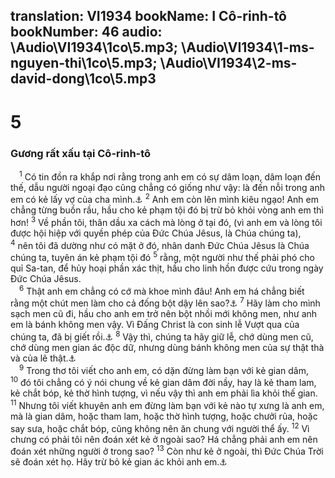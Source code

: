 translation: VI1934
bookName: I Cô-rinh-tô 
bookNumber: 46
audio: \Audio\VI1934\1co\5.mp3; \Audio\VI1934\1-ms-nguyen-thi\1co\5.mp3; \Audio\VI1934\2-ms-david-dong\1co\5.mp3
-------

<div class="title"><h1>5</h1><h3>Gương rất xấu tại Cô-rinh-tô</h3></div>
<span class="verse 1co_5_1"> <sup>1</sup> Có tin đồn ra khắp nơi rằng trong anh em có sự dâm loạn, dâm loạn đến thế, dẫu người ngoại đạo cũng chẳng có giống như vậy: là đến nỗi trong anh em có kẻ lấy vợ của cha mình.<a data-toggle="tooltip" data-placement="bottom" title="Phu 22:30">⚓</a></span>
<span class="verse 1co_5_2"><sup>2</sup> Anh em còn lên mình kiêu ngạo! Anh em chẳng từng buồn rầu, hầu cho kẻ phạm tội đó bị trừ bỏ khỏi vòng anh em thì hơn! </span>
<span class="verse 1co_5_3"><sup>3</sup> Về phần tôi, thân dầu xa cách mà lòng ở tại đó, (vì anh em và lòng tôi được hội hiệp với quyền phép của Đức Chúa Jêsus, là Chúa chúng ta), </span>
<span class="verse 1co_5_4"><sup>4</sup> nên tôi đã dường như có mặt ở đó, nhân danh Đức Chúa Jêsus là Chúa chúng ta, tuyên án kẻ phạm tội đó </span>
<span class="verse 1co_5_5"><sup>5</sup> rằng, một người như thế phải phó cho quỉ Sa-tan, để hủy hoại phần xác thịt, hầu cho linh hồn được cứu trong ngày Đức Chúa Jêsus. <br/></span>
<span class="verse 1co_5_6"> <sup>6</sup> Thật anh em chẳng có cớ mà khoe mình đâu! Anh em há chẳng biết rằng một chút men làm cho cả đống bột dậy lên sao?<a data-toggle="tooltip" data-placement="bottom" title="Ga 5:9">⚓</a></span>
<span class="verse 1co_5_7"><sup>7</sup> Hãy làm cho mình sạch men cũ đi, hầu cho anh em trở nên bột nhồi mới không men, như anh em là bánh không men vậy. Vì Đấng Christ là con sinh lễ Vượt qua của chúng ta, đã bị giết rồi.<a data-toggle="tooltip" data-placement="bottom" title="Xu 12:5">⚓</a></span>
<span class="verse 1co_5_8"><sup>8</sup> Vậy thì, chúng ta hãy giữ lễ, chớ dùng men cũ, chớ dùng men gian ác độc dữ, nhưng dùng bánh không men của sự thật thà và của lẽ thật.<a data-toggle="tooltip" data-placement="bottom" title="Xu 13:7; Phu 16:3">⚓</a><br/></span>
<span class="verse 1co_5_9"> <sup>9</sup> Trong thơ tôi viết cho anh em, có dặn đừng làm bạn với kẻ gian dâm, </span>
<span class="verse 1co_5_10"><sup>10</sup> đó tôi chẳng có ý nói chung về kẻ gian dâm đời nầy, hay là kẻ tham lam, kẻ chắt bóp, kẻ thờ hình tượng, vì nếu vậy thì anh em phải lìa khỏi thế gian. </span>
<span class="verse 1co_5_11"><sup>11</sup> Nhưng tôi viết khuyên anh em đừng làm bạn với kẻ nào tự xưng là anh em, mà là gian dâm, hoặc tham lam, hoặc thờ hình tượng, hoặc chưởi rủa, hoặc say sưa, hoặc chắt bóp, cũng không nên ăn chung với người thể ấy. </span>
<span class="verse 1co_5_12"><sup>12</sup> Vì chưng có phải tôi nên đoán xét kẻ ở ngoài sao? Há chẳng phải anh em nên đoán xét những người ở trong sao? </span>
<span class="verse 1co_5_13"><sup>13</sup> Còn như kẻ ở ngoài, thì Đức Chúa Trời sẽ đoán xét họ. Hãy trừ bỏ kẻ gian ác khỏi anh em.<a data-toggle="tooltip" data-placement="bottom" title="Phu 13:5; 17:7">⚓</a><br/></span>
